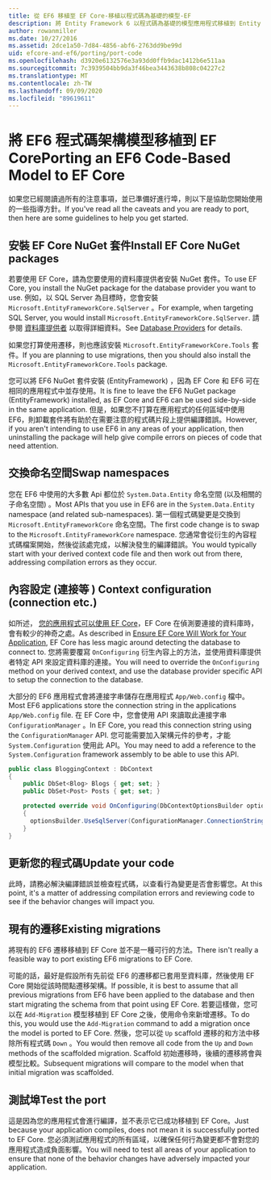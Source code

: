 ```yaml
---
title: 從 EF6 移植至 EF Core-移植以程式碼為基礎的模型-EF
description: 將 Entity Framework 6 以程式碼為基礎的模型應用程式移植到 Entity Framework Core 的特定資訊
author: rowanmiller
ms.date: 10/27/2016
ms.assetid: 2dce1a50-7d84-4856-abf6-2763dd9be99d
uid: efcore-and-ef6/porting/port-code
ms.openlocfilehash: d3920e6132576e3a93dd0ffb9dac1412b6e511aa
ms.sourcegitcommit: 7c3939504bb9da3f46bea3443638b808c04227c2
ms.translationtype: MT
ms.contentlocale: zh-TW
ms.lasthandoff: 09/09/2020
ms.locfileid: "89619611"
---
```

# <a name="porting-an-ef6-code-based-model-to-ef-core"></a><span data-ttu-id="bef9b-103">將 EF6 程式碼架構模型移植到 EF Core</span><span class="sxs-lookup"><span data-stu-id="bef9b-103">Porting an EF6 Code-Based Model to EF Core</span></span>

<span data-ttu-id="bef9b-104">如果您已經閱讀過所有的注意事項，並已準備好進行埠，則以下是協助您開始使用的一些指導方針。</span><span class="sxs-lookup"><span data-stu-id="bef9b-104">If you've read all the caveats and you are ready to port, then here are some guidelines to help you get started.</span></span>

## <a name="install-ef-core-nuget-packages"></a><span data-ttu-id="bef9b-105">安裝 EF Core NuGet 套件</span><span class="sxs-lookup"><span data-stu-id="bef9b-105">Install EF Core NuGet packages</span></span>

<span data-ttu-id="bef9b-106">若要使用 EF Core，請為您要使用的資料庫提供者安裝 NuGet 套件。</span><span class="sxs-lookup"><span data-stu-id="bef9b-106">To use EF Core, you install the NuGet package for the database provider you want to use.</span></span> <span data-ttu-id="bef9b-107">例如，以 SQL Server 為目標時，您會安裝 `Microsoft.EntityFrameworkCore.SqlServer` 。</span><span class="sxs-lookup"><span data-stu-id="bef9b-107">For example, when targeting SQL Server, you would install `Microsoft.EntityFrameworkCore.SqlServer`.</span></span> <span data-ttu-id="bef9b-108">請參閱 [資料庫提供者](xref:core/providers/index) 以取得詳細資料。</span><span class="sxs-lookup"><span data-stu-id="bef9b-108">See [Database Providers](xref:core/providers/index) for details.</span></span>

<span data-ttu-id="bef9b-109">如果您打算使用遷移，則也應該安裝 `Microsoft.EntityFrameworkCore.Tools` 套件。</span><span class="sxs-lookup"><span data-stu-id="bef9b-109">If you are planning to use migrations, then you should also install the `Microsoft.EntityFrameworkCore.Tools` package.</span></span>

<span data-ttu-id="bef9b-110">您可以將 EF6 NuGet 套件安裝 (EntityFramework) ，因為 EF Core 和 EF6 可在相同的應用程式中並存使用。</span><span class="sxs-lookup"><span data-stu-id="bef9b-110">It is fine to leave the EF6 NuGet package (EntityFramework) installed, as EF Core and EF6 can be used side-by-side in the same application.</span></span> <span data-ttu-id="bef9b-111">但是，如果您不打算在應用程式的任何區域中使用 EF6，則卸載套件將有助於在需要注意的程式碼片段上提供編譯錯誤。</span><span class="sxs-lookup"><span data-stu-id="bef9b-111">However, if you aren't intending to use EF6 in any areas of your application, then uninstalling the package will help give compile errors on pieces of code that need attention.</span></span>

## <a name="swap-namespaces"></a><span data-ttu-id="bef9b-112">交換命名空間</span><span class="sxs-lookup"><span data-stu-id="bef9b-112">Swap namespaces</span></span>

<span data-ttu-id="bef9b-113">您在 EF6 中使用的大多數 Api 都位於 `System.Data.Entity` 命名空間 (以及相關的子命名空間) 。</span><span class="sxs-lookup"><span data-stu-id="bef9b-113">Most APIs that you use in EF6 are in the `System.Data.Entity` namespace (and related sub-namespaces).</span></span> <span data-ttu-id="bef9b-114">第一個程式碼變更是交換到 `Microsoft.EntityFrameworkCore` 命名空間。</span><span class="sxs-lookup"><span data-stu-id="bef9b-114">The first code change is to swap to the `Microsoft.EntityFrameworkCore` namespace.</span></span> <span data-ttu-id="bef9b-115">您通常會從衍生的內容程式碼檔案開始，然後從該處完成，以解決發生的編譯錯誤。</span><span class="sxs-lookup"><span data-stu-id="bef9b-115">You would typically start with your derived context code file and then work out from there, addressing compilation errors as they occur.</span></span>

## <a name="context-configuration-connection-etc"></a><span data-ttu-id="bef9b-116">內容設定 (連接等 ) </span><span class="sxs-lookup"><span data-stu-id="bef9b-116">Context configuration (connection etc.)</span></span>

<span data-ttu-id="bef9b-117">如所述， [您的應用程式可以使用 EF Core](xref:efcore-and-ef6/porting/index)，EF Core 在偵測要連接的資料庫時，會有較少的神奇之處。</span><span class="sxs-lookup"><span data-stu-id="bef9b-117">As described in [Ensure EF Core Will Work for Your Application](xref:efcore-and-ef6/porting/index), EF Core has less magic around detecting the database to connect to.</span></span> <span data-ttu-id="bef9b-118">您將需要覆寫 `OnConfiguring` 衍生內容上的方法，並使用資料庫提供者特定 API 來設定資料庫的連接。</span><span class="sxs-lookup"><span data-stu-id="bef9b-118">You will need to override the `OnConfiguring` method on your derived context, and use the database provider specific API to setup the connection to the database.</span></span>

<span data-ttu-id="bef9b-119">大部分的 EF6 應用程式會將連接字串儲存在應用程式 `App/Web.config` 檔中。</span><span class="sxs-lookup"><span data-stu-id="bef9b-119">Most EF6 applications store the connection string in the applications `App/Web.config` file.</span></span> <span data-ttu-id="bef9b-120">在 EF Core 中，您會使用 API 來讀取此連接字串 `ConfigurationManager` 。</span><span class="sxs-lookup"><span data-stu-id="bef9b-120">In EF Core, you read this connection string using the `ConfigurationManager` API.</span></span> <span data-ttu-id="bef9b-121">您可能需要加入架構元件的參考，才能 `System.Configuration` 使用此 API。</span><span class="sxs-lookup"><span data-stu-id="bef9b-121">You may need to add a reference to the `System.Configuration` framework assembly to be able to use this API.</span></span>

``` csharp
public class BloggingContext : DbContext
{
    public DbSet<Blog> Blogs { get; set; }
    public DbSet<Post> Posts { get; set; }

    protected override void OnConfiguring(DbContextOptionsBuilder optionsBuilder)
    {
      optionsBuilder.UseSqlServer(ConfigurationManager.ConnectionStrings["BloggingDatabase"].ConnectionString);
    }
}
```

## <a name="update-your-code"></a><span data-ttu-id="bef9b-122">更新您的程式碼</span><span class="sxs-lookup"><span data-stu-id="bef9b-122">Update your code</span></span>

<span data-ttu-id="bef9b-123">此時，請務必解決編譯錯誤並檢查程式碼，以查看行為變更是否會影響您。</span><span class="sxs-lookup"><span data-stu-id="bef9b-123">At this point, it's a matter of addressing compilation errors and reviewing code to see if the behavior changes will impact you.</span></span>

## <a name="existing-migrations"></a><span data-ttu-id="bef9b-124">現有的遷移</span><span class="sxs-lookup"><span data-stu-id="bef9b-124">Existing migrations</span></span>

<span data-ttu-id="bef9b-125">將現有的 EF6 遷移移植到 EF Core 並不是一種可行的方法。</span><span class="sxs-lookup"><span data-stu-id="bef9b-125">There isn't really a feasible way to port existing EF6 migrations to EF Core.</span></span>

<span data-ttu-id="bef9b-126">可能的話，最好是假設所有先前從 EF6 的遷移都已套用至資料庫，然後使用 EF Core 開始從該時間點遷移架構。</span><span class="sxs-lookup"><span data-stu-id="bef9b-126">If possible, it is best to assume that all previous migrations from EF6 have been applied to the database and then start migrating the schema from that point using EF Core.</span></span> <span data-ttu-id="bef9b-127">若要這樣做，您可以在 `Add-Migration` 模型移植到 EF Core 之後，使用命令來新增遷移。</span><span class="sxs-lookup"><span data-stu-id="bef9b-127">To do this, you would use the `Add-Migration` command to add a migration once the model is ported to EF Core.</span></span> <span data-ttu-id="bef9b-128">然後，您可以從 `Up` scaffold 遷移的和方法中移除所有程式碼 `Down` 。</span><span class="sxs-lookup"><span data-stu-id="bef9b-128">You would then remove all code from the `Up` and `Down` methods of the scaffolded migration.</span></span> <span data-ttu-id="bef9b-129">Scaffold 初始遷移時，後續的遷移將會與模型比較。</span><span class="sxs-lookup"><span data-stu-id="bef9b-129">Subsequent migrations will compare to the model when that initial migration was scaffolded.</span></span>

## <a name="test-the-port"></a><span data-ttu-id="bef9b-130">測試埠</span><span class="sxs-lookup"><span data-stu-id="bef9b-130">Test the port</span></span>

<span data-ttu-id="bef9b-131">這是因為您的應用程式會進行編譯，並不表示它已成功移植到 EF Core。</span><span class="sxs-lookup"><span data-stu-id="bef9b-131">Just because your application compiles, does not mean it is successfully ported to EF Core.</span></span> <span data-ttu-id="bef9b-132">您必須測試應用程式的所有區域，以確保任何行為變更都不會對您的應用程式造成負面影響。</span><span class="sxs-lookup"><span data-stu-id="bef9b-132">You will need to test all areas of your application to ensure that none of the behavior changes have adversely impacted your application.</span></span>
